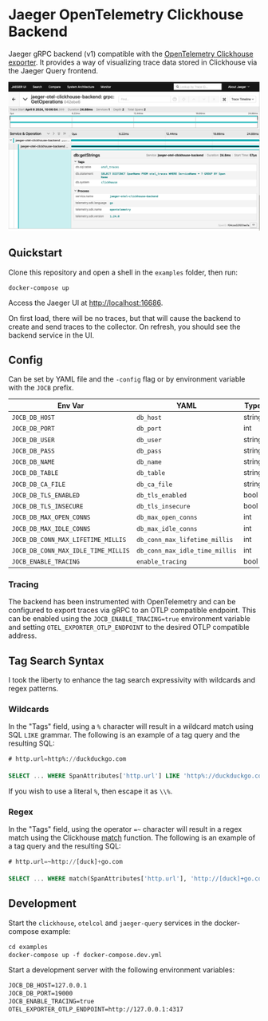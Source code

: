 # Jaeger OpenTelemetry Clickhouse Backend 

Jaeger gRPC backend (v1) compatible with the [OpenTelemetry Clickhouse exporter](https://github.com/open-telemetry/opentelemetry-collector-contrib/tree/main/exporter/clickhouseexporter). It provides a way of visualizing trace data stored in Clickhouse via the Jaeger Query frontend.

![Example trace from backend](assets/ui-example.png)

## Quickstart

Clone this repository and open a shell in the `examples` folder, then run:

```shell
docker-compose up
```
Access the Jaeger UI at [http://localhost:16686](http://localhost:16686).

On first load, there will be no traces, but that will cause the backend to create and send traces to the collector. On refresh, you should see the backend service in the UI.

## Config

Can be set by YAML file and the `-config` flag or by environment variable with the `JOCB` prefix.

| Env Var                             | YAML                           | Type   | Required | Default       | Example           |
|-------------------------------------|--------------------------------|--------|----------|---------------|-------------------|
| `JOCB_DB_HOST`                      | `db_host`                      | string | true     |               | `127.0.0.1`       |
| `JOCB_DB_PORT`                      | `db_port`                      | int    | true     |               | `9000`            |
| `JOCB_DB_USER`                      | `db_user`                      | string | true     | `default`     | `test_user`       |
| `JOCB_DB_PASS`                      | `db_pass`                      | string | false    |               | `test_pass`       |
| `JOCB_DB_NAME`                      | `db_name`                      | string | true     | `otel`        | `custom_database` |
| `JOCB_DB_TABLE`                     | `db_table`                     | string | true     | `otel_traces` | `trace_data`      |
| `JOCB_DB_CA_FILE`                   | `db_ca_file`                   | string | false    |               | `/ca.crt`         |
| `JOCB_DB_TLS_ENABLED`               | `db_tls_enabled`               | bool   | false    | `false`       | `true`            |
| `JOCB_DB_TLS_INSECURE`              | `db_tls_insecure`              | bool   | false    | `false`       | `true`            |
| `JOCB_DB_MAX_OPEN_CONNS`            | `db_max_open_conns`            | int    | false    |               | `10`              |
| `JOCB_DB_MAX_IDLE_CONNS`            | `db_max_idle_conns`            | int    | false    |               | `5`               |
| `JOCB_DB_CONN_MAX_LIFETIME_MILLIS`  | `db_conn_max_lifetime_millis`  | int    | false    |               | `3000`            |
| `JOCB_DB_CONN_MAX_IDLE_TIME_MILLIS` | `db_conn_max_idle_time_millis` | int    | false    |               | `1000`            |
| `JOCB_ENABLE_TRACING`               | `enable_tracing`               | bool   | false    | `false`       | `true`            |

### Tracing

The backend has been instrumented with OpenTelemetry and can be configured to export traces via gRPC to an OTLP compatible endpoint. This can be enabled using the `JOCB_ENABLE_TRACING=true` environment variable and setting `OTEL_EXPORTER_OTLP_ENDPOINT` to the desired OTLP compatible address.

## Tag Search Syntax

I took the liberty to enhance the tag search expressivity with wildcards and regex patterns.

### Wildcards

In the "Tags" field, using a `%` character will result in a wildcard match using SQL `LIKE` grammar. The following is an example of a tag query and the resulting SQL:

```sql
# http.url=http%://duckduckgo.com
  
SELECT ... WHERE SpanAttributes['http.url'] LIKE 'http%://duckduckgo.com'
```

If you wish to use a literal `%`, then escape it as `\\%`.

### Regex

In the "Tags" field, using the operator `=~` character will result in a regex match using the Clickhouse [match](https://clickhouse.com/docs/en/sql-reference/functions/string-search-functions#match) function. The following is an example of a tag query and the resulting SQL:

```sql
# http.url=~http://[duck]+go.com
  
SELECT ... WHERE match(SpanAttributes['http.url'], 'http://[duck]+go.com')
```

## Development

Start the `clickhouse`, `otelcol` and `jaeger-query` services in the docker-compose example:

```shell
cd examples
docker-compose up -f docker-compose.dev.yml
```

Start a development server with the following environment variables:

```shell
JOCB_DB_HOST=127.0.0.1
JOCB_DB_PORT=19000
JOCB_ENABLE_TRACING=true
OTEL_EXPORTER_OTLP_ENDPOINT=http://127.0.0.1:4317
```